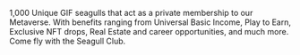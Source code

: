 1,000 Unique GIF seagulls that act as a private membership to our Metaverse. With benefits ranging from Universal Basic Income, Play to Earn, Exclusive NFT drops, Real Estate and career opportunities, and much more. Come fly with the Seagull Club.
